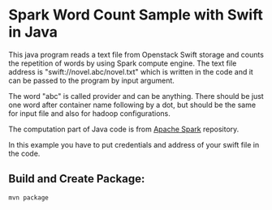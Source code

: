 # Spark Word Count Sample with Swift in Java 
This java program reads a text file from Openstack Swift storage and 
counts the repetition of words by using Spark compute engine. The text file address is "swift://novel.abc/novel.txt" 
which is written in the code and it can be passed to the program by input argument. 

The word "abc" is called provider and can be anything. There should be just one word after container name following by a dot, 
but should be the same for input file and also for hadoop configurations. 

The computation part of Java code is from [Apache Spark](https://github.com/apache/spark) repository.

In this example you have to put credentials and address of your swift file in the code.

## Build and Create Package: 
```
mvn package
```

